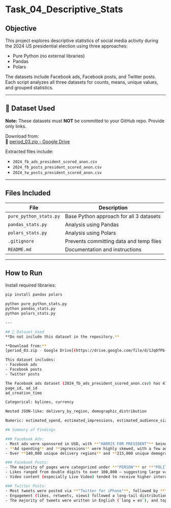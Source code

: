 # Task_04_Descriptive_Stats

## Objective
This project explores descriptive statistics of social media activity during the 2024 US presidential election using three approaches:

- Pure Python (no external libraries)
- Pandas
- Polars

The datasets include Facebook ads, Facebook posts, and Twitter posts. Each script analyzes all three datasets for counts, means, unique values, and grouped statistics.

---

## 📁 Dataset Used
**Note:** These datasets must **NOT** be committed to your GitHub repo. Provide only links.

Download from:  
🔗 [period_03.zip - Google Drive](https://drive.google.com/file/d/1Jq0fPb-tq76Ee_RtM58fT0_M3o-JDBwe/view?usp=sharing)

Extracted files include:
- `2024_fb_ads_president_scored_anon.csv`
- `2024_fb_posts_president_scored_anon.csv`
- `2024_tw_posts_president_scored_anon.csv`

---

## Files Included

| File | Description |
|------|-------------|
| `pure_python_stats.py` | Base Python approach for all 3 datasets |
| `pandas_stats.py` | Analysis using Pandas |
| `polars_stats.py` | Analysis using Polars |
| `.gitignore` | Prevents committing data and temp files |
| `README.md` | Documentation and instructions |

---

##  How to Run

Install required libraries:
```bash
pip install pandas polars

python pure_python_stats.py
python pandas_stats.py
python polars_stats.py

---

## 📁 Dataset Used
**Do not include this dataset in the repository.**

**Download from:**  
[period_03.zip - Google Drive](https://drive.google.com/file/d/1Jq0fPb-tq76Ee_RtM58fT0_M3o-JDBwe/view?usp=sharing)

This dataset includes:
- Facebook ads
- Facebook posts
- Twitter posts

The Facebook ads dataset (2024_fb_ads_president_scored_anon.csv) has 41 columns, including:
page_id, ad_id
ad_creation_time

Categorical: bylines, currency

Nested JSON-like: delivery_by_region, demographic_distribution

Numeric: estimated_spend, estimated_impressions, estimated_audience_size, and various _illuminating topic scores

## Summary of Findings

### Facebook Ads:
- Most ads were sponsored in USD, with **"HARRIS FOR PRESIDENT"** being the most frequent byline.
- **Ad spending** and **impressions** were highly skewed, with a few ads receiving significantly higher engagement.
- Over **140,000 unique delivery regions** and **215,000 unique demographic profiles** indicate highly targeted campaigning.

### Facebook Posts:
- The majority of pages were categorized under **"PERSON"** or **"POLITICAL_CANDIDATE"**.
- Likes ranged from double digits to over 100,000 — suggesting large variation in public engagement.
- Video content (especially Live Video) tended to receive higher interaction counts than photos or links.

### Twitter Posts:
- Most tweets were posted via **"Twitter for iPhone"**, followed by **"Twitter Web App"**.
- Engagement (likes, retweets, views) followed a long-tail distribution, with a small number of tweets going viral.
- The majority of tweets were written in English (`lang = en`), and topic flags such as **"incivility"** and **"scam"** were infrequently triggered.
